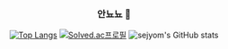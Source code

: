 <div align=center>

### 안뇨뇨 👋

<!--
**sejyom/sejyom** is a ✨ _special_ ✨ repository because its `README.md` (this file) appears on your GitHub profile.

Here are some ideas to get you started:

- 🔭 I’m currently working on ...
- 🌱 I’m currently learning ...
- 👯 I’m looking to collaborate on ...
- 🤔 I’m looking for help with ...
- 💬 Ask me about ...
- 📫 How to reach me: ...
- 😄 Pronouns: ...
- ⚡ Fun fact: ...

-->

[![Top Langs](https://github-readme-stats.vercel.app/api/top-langs/?username=sejyom&layout=compact)](https://github.com/sejyom/github-readme-stats)
[![Solved.ac프로필](http://mazassumnida.wtf/api/v2/generate_badge?boj=sejyom)](https://solved.ac/sejyom)
![sejyom's GitHub stats](https://github-readme-stats.vercel.app/api?username=sejyom&show_icons=true&theme=bear)

  </div>
